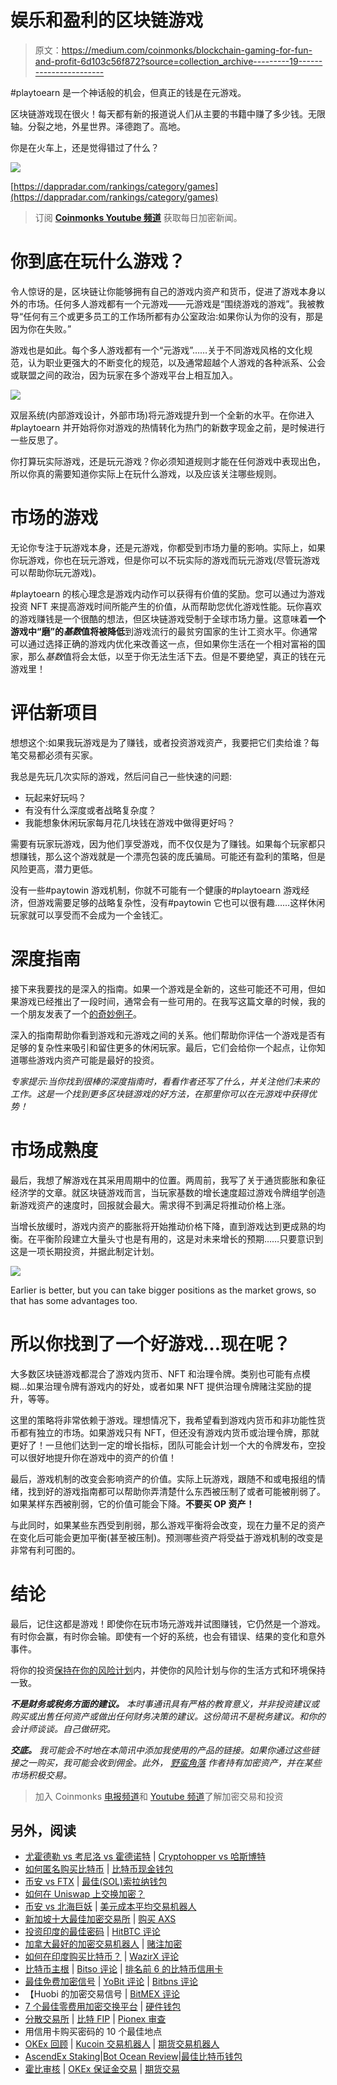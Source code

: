 # 娱乐和盈利的区块链游戏

> 原文：<https://medium.com/coinmonks/blockchain-gaming-for-fun-and-profit-6d103c56f872?source=collection_archive---------19----------------------->

#playtoearn 是一个神话般的机会，但真正的钱是在元游戏。

区块链游戏现在很火！每天都有新的报道说人们从主要的书籍中赚了多少钱。无限轴。分裂之地，外星世界。泽德跑了。高地。

你是在火车上，还是觉得错过了什么？

![](img/0a7468187b1cc5c9a6816a266a018cdc.png)

[https://dappradar.com/rankings/category/games](https://dappradar.com/rankings/category/games)

> 订阅 [**Coinmonks Youtube 频道**](https://www.youtube.com/c/coinmonks/videos) 获取每日加密新闻。

# 你到底在玩什么游戏？

令人惊讶的是，区块链让你能够拥有自己的游戏内资产和货币，促进了游戏本身以外的市场。任何多人游戏都有一个元游戏——元游戏是“围绕游戏的游戏”。我被教导“任何有三个或更多员工的工作场所都有办公室政治:如果你认为你的没有，那是因为你在失败。”

游戏也是如此。每个多人游戏都有一个“元游戏”……关于不同游戏风格的文化规范，认为职业更强大的不断变化的规范，以及通常超越个人游戏的各种派系、公会或联盟之间的政治，因为玩家在多个游戏平台上相互加入。

![](img/5d80a3a04e2861991759a9b63e7defd6.png)

双层系统(内部游戏设计，外部市场)将元游戏提升到一个全新的水平。在你进入#playtoearn 并开始将你对游戏的热情转化为热门的新数字现金之前，是时候进行一些反思了。

你打算玩实际游戏，还是玩元游戏？你必须知道规则才能在任何游戏中表现出色，所以你真的需要知道你实际上在玩什么游戏，以及应该关注哪些规则。

# 市场的游戏

无论你专注于玩游戏本身，还是元游戏，你都受到市场力量的影响。实际上，如果你玩游戏，你也在玩元游戏，但是你可以不玩实际的游戏而玩元游戏(尽管玩游戏可以帮助你玩元游戏)。

#playtoearn 的核心理念是游戏内动作可以获得有价值的奖励。您可以通过为游戏投资 NFT 来提高游戏时间所能产生的价值，从而帮助您优化游戏性能。玩你喜欢的游戏赚钱是一个很酷的想法，但区块链游戏受制于全球市场力量。这意味着**一个游戏中“磨”的*基数*值将被降低**到游戏流行的最贫穷国家的生计工资水平。你通常可以通过选择正确的游戏内优化来改善这一点，但如果你生活在一个相对富裕的国家，那么*基数*值将会太低，以至于你无法生活下去。但是不要绝望，真正的钱在元游戏里！

# 评估新项目

想想这个:如果我玩游戏是为了赚钱，或者投资游戏资产，我要把它们卖给谁？每笔交易都必须有买家。

我总是先玩几次实际的游戏，然后问自己一些快速的问题:

*   玩起来好玩吗？
*   有没有什么深度或者战略复杂度？
*   我能想象休闲玩家每月花几块钱在游戏中做得更好吗？

需要有玩家玩游戏，因为他们享受游戏，而不仅仅是为了赚钱。如果每个玩家都只想赚钱，那么这个游戏就是一个漂亮包装的庞氏骗局。可能还有盈利的策略，但是风险更高，潜力更低。

没有一些#paytowin 游戏机制，你就不可能有一个健康的#playtoearn 游戏经济，但游戏需要足够的战略复杂性，没有#paytowin 它也可以很有趣……这样休闲玩家就可以享受而不会成为一个金钱汇。

# 深度指南

接下来我要找的是深入的指南。如果一个游戏是全新的，这些可能还不可用，但如果游戏已经推出了一段时间，通常会有一些可用的。在我写这篇文章的时候，我的一个朋友发表了一个[的奇妙例子](https://peakd.com/hive-13323/@ecoinstant/splinterlands-investing-battling-and-earning-12-beginner-s-tips)。

深入的指南帮助你看到游戏和元游戏之间的关系。他们帮助你评估一个游戏是否有足够的复杂性来吸引和留住更多的休闲玩家。最后，它们会给你一个起点，让你知道哪些游戏内资产可能是最好的投资。

*专家提示:当你找到很棒的深度指南时，看看作者还写了什么，并关注他们未来的工作。这是一个找到更多区块链游戏的好方法，在那里你可以在元游戏中获得优势！*

# 市场成熟度

最后，我想了解游戏在其采用周期中的位置。两周前，我写了关于通货膨胀和象征经济学的文章。就区块链游戏而言，当玩家基数的增长速度超过游戏令牌组学创造新游戏资产的速度时，回报就会最大。需求得不到满足将推动价格上涨。

当增长放缓时，游戏内资产的膨胀将开始推动价格下降，直到游戏达到更成熟的均衡。在平衡阶段建立大量头寸也是有用的，这是对未来增长的预期……只要意识到这是一项长期投资，并据此制定计划。

![](img/6a73a51f2a90c89bdbb532b1282cafd1.png)

Earlier is better, but you can take bigger positions as the market grows, so that has some advantages too.

# 所以你找到了一个好游戏…现在呢？

大多数区块链游戏都混合了游戏内货币、NFT 和治理令牌。类别也可能有点模糊…如果治理令牌有游戏内的好处，或者如果 NFT 提供治理令牌赌注奖励的提升，等等。

这里的策略将非常依赖于游戏。理想情况下，我希望看到游戏内货币和非功能性货币都有独立的市场。如果游戏只有 NFT，但还没有游戏内货币或治理令牌，那就更好了！一旦他们达到一定的增长指标，团队可能会计划一个大的令牌发布，空投可以很好地提升你在游戏中的资产的价值！

最后，游戏机制的改变会影响资产的价值。实际上玩游戏，跟随不和或电报组的情绪，找到好的游戏指南都可以帮助你弄清楚什么东西被压制了或者可能被削弱了。如果某样东西被削弱，它的价值可能会下降。**不要买 OP 资产！**

与此同时，如果某些东西受到削弱，那么游戏平衡将会改变，现在力量不足的资产在变化后可能会更加平衡(甚至被压制)。预测哪些资产将受益于游戏机制的改变是非常有利可图的。

# 结论

最后，记住这都是游戏！即使你在玩市场元游戏并试图赚钱，它仍然是一个游戏。有时你会赢，有时你会输。即使有一个好的系统，也会有错误、结果的变化和意外事件。

将你的投资[保持在你的风险计划](https://www.savagecorner.io/p/managing-risk)内，并使你的风险计划与你的生活方式和环境保持一致。

***不是财务或税务方面的建议。*** *本时事通讯具有严格的教育意义，并非投资建议或购买或出售任何资产或做出任何财务决策的建议。这份简讯不是税务建议。和你的会计师谈谈。自己做研究。*

***交底。*** *我可能会不时地在本简讯中添加我使用的产品的链接。如果你通过这些链接之一购买，我可能会收到佣金。此外，* [*野蛮角落*](https://www.savagecorner.io/) *作者持有加密资产，并在某些市场积极交易。*

> 加入 Coinmonks [电报频道](https://t.me/coincodecap)和 [Youtube 频道](https://www.youtube.com/c/coinmonks/videos)了解加密交易和投资

## 另外，阅读

*   [尤霍德勒 vs 考尼洛 vs 霍德诺特](/coinmonks/youhodler-vs-coinloan-vs-hodlnaut-b1050acde55a) | [Cryptohopper vs 哈斯博特](https://blog.coincodecap.com/cryptohopper-vs-haasbot)
*   [如何匿名购买比特币](https://blog.coincodecap.com/buy-bitcoin-anonymously) | [比特币现金钱包](https://blog.coincodecap.com/bitcoin-cash-wallets)
*   [币安 vs FTX](https://blog.coincodecap.com/binance-vs-ftx) | [最佳(SOL)索拉纳钱包](https://blog.coincodecap.com/solana-wallets)
*   [如何在 Uniswap 上交换加密？](https://blog.coincodecap.com/swap-crypto-on-uniswap)
*   [币安 vs 北海巨妖](https://blog.coincodecap.com/binance-vs-kraken) | [美元成本平均交易机器人](https://blog.coincodecap.com/pionex-dca-bot)
*   [新加坡十大最佳加密交易所](https://blog.coincodecap.com/crypto-exchange-in-singapore) | [购买 AXS](https://blog.coincodecap.com/buy-axs-token)
*   [投资印度的最佳密码](https://blog.coincodecap.com/best-crypto-to-invest-in-india-in-2021) | [HitBTC 评论](/coinmonks/hitbtc-review-c5143c5d53c2)
*   [加拿大最好的加密交易机器人](https://blog.coincodecap.com/5-best-crypto-trading-bots-in-canada) | [赌注加密](https://blog.coincodecap.com/staking-crypto)
*   [如何在印度购买比特币？](/coinmonks/buy-bitcoin-in-india-feb50ddfef94) | [WazirX 评论](/coinmonks/wazirx-review-5c811b074f5b)
*   [比特币主根](https://blog.coincodecap.com/bitcoin-taproot) | [Bitso 评论](https://blog.coincodecap.com/bitso-review) | [排名前 6 的比特币信用卡](/coinmonks/bitcoin-credit-card-bc8ab6f377c6)
*   [最佳免费加密信号](https://blog.coincodecap.com/free-crypto-signals) | [YoBit 评论](/coinmonks/yobit-review-175464162c62) | [Bitbns 评论](/coinmonks/bitbns-review-38256a07e161)
*   【Huobi 的加密交易信号 | [BitMEX 评论](https://blog.coincodecap.com/bitmex-review)
*   [7 个最佳零费用加密交换平台](https://blog.coincodecap.com/zero-fee-crypto-exchanges) | [硬件钱包](/coinmonks/hardware-wallets-dfa1211730c6)
*   [分散交易所](https://blog.coincodecap.com/what-are-decentralized-exchanges) | [比特 FIP](https://blog.coincodecap.com/bitbns-fip) | [Pionex 审查](https://blog.coincodecap.com/pionex-review-exchange-with-crypto-trading-bot)
*   用信用卡购买密码的 10 个最佳地点
*   [OKEx 回顾](/coinmonks/okex-review-6b369304110f) | [Kucoin 交易机器人](/coinmonks/kucoin-trading-bot-automate-your-trades-8cf0ca2138e0) | [期货交易机器人](/coinmonks/futures-trading-bots-5a282ccee3f5)
*   [AscendEx Staking](https://blog.coincodecap.com/ascendex-staking)|[Bot Ocean Review](https://blog.coincodecap.com/bot-ocean-review)|[最佳比特币钱包](https://blog.coincodecap.com/bitcoin-wallets-india)
*   [霍比审核](https://blog.coincodecap.com/huobi-review) | [OKEx 保证金交易](https://blog.coincodecap.com/okex-margin-trading) | [期货交易](https://blog.coincodecap.com/futures-trading)